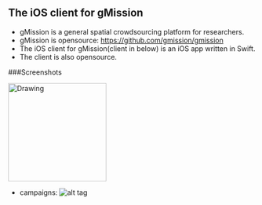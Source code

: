 ## The iOS client for gMission
- gMission is a general spatial crowdsourcing platform for researchers.
- gMission is opensource: https://github.com/gmission/gmission
- The iOS client for gMission(client in below) is an iOS app written in Swift.
- The client is also opensource. 


###Screenshots


<img src="https://www.dropbox.com/s/7wbe8p5eexdtjgo/campaigns.png?dl=1" alt="Drawing" style="width: 200px;"/>


- campaigns:
![alt tag](https://www.dropbox.com/s/7wbe8p5eexdtjgo/campaigns.png?dl=1 )









